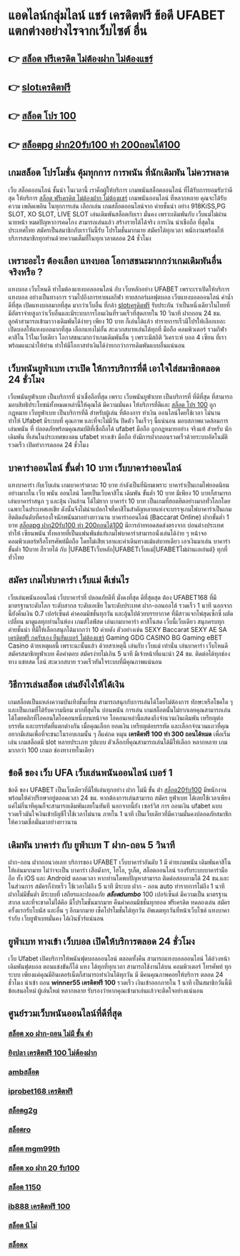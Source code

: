 # แอดไลน์กลุ่มไลน์ แชร์ เครดิตฟรี ข้อดี UFABET แตกต่างอย่างไรจากเว็บไซต์ อื่น

## 👉 [สล็อต ฟรีเครดิต ไม่ต้องฝาก ไม่ต้องแชร์](https://member.mabet.net/?action=login)
## 👉 [slotเครดิตฟรี](https://member.mabet.net/?action=login)
## 👉 [สล็อต โปร 100](https://mabet.net/)
## 👉 [สล็อตpg ฝาก20รับ100 ทํา 200ถอนได้100](https://bio.link/tisawago)

##  เกมสล็อต  โปรโมชั่น   คุ้มทุกการ การพนัน ที่นักเดิมพัน ไม่ควรพลาด

เว็บ สล็อตออนไลน์  ชั้นนำ ในเวลานี้ เราคือผู้ให้บริการ เกมพนันสล็อตออนไลน์ ที่ได้รับการยอมรับว่าดีสุด   ให้บริการ  [สล็อต ฟรีเครดิต ไม่ต้องฝาก ไม่ต้องแชร์](https://member.mabet.net/?action=login) เกมพนันออนไลน์ ที่หลากหลาย คุณจะได้รับความ เพลิดเพลิน ในทุกการเล่น เลือกเล่น เกมสล็อตออนไลน์จาก ค่ายชั้นนำ อย่าง 918KiSS,PG SLOT, XO SLOT, LIVE SLOT  เล่นเดิมพันสล็อตกับเรา  มั่นคง  เพราะเดิมพันกับ เว็บแม่ไม่ผ่าน นายหน้า หมดปัญหาการคดโกง สามารถเล่นแล้ว สร้างรายได้ได้จริง การเงิน น่าเชือถือ ที่สุดในประเทศไทย สมัครเป็นสมาชิกกับเราวันนี้รับ โปรโมชั่นมากมาย สมัครได้ทุกเวลา พนักงานพร้อมให้บริการสมาชิกทุกท่านด้วยความเต็มที่ในทุกเวลาตลอด 24 ชั่วโมง


##  เพราะอะไร ต้องเลือก แทงบอล โอกาสชนะมากกว่าเกมเดิมพันอื่นจริงหรือ ?

แทงบอล เว็บไหนดี ทำไมต้องแทงบอลออนไลน์ กับ  เว็บหลักอย่าง UFABET เพราะเราเปิดให้บริการ แทงบอล อย่างเป็นทางการ รวมไปถึงการทายผลกีฬา ทายสกอร์ผลฟุตบอล เว็บแทงบอลออนไลน์  ค่าน้ำดีที่สุด เปิดแทงบอลมากที่สุด มากว่าเว็บอื่น ที่กล้า [slotเครดิตฟรี](https://mabet.net/) รับประกัน ว่าเป็นหนึ่งเดียวในไทยที่มีอัตราจ่ายสูงกว่าเว็บอื่นและมีระบบการโอนเงินที่รวดเร็วที่สุดภายใน 10 วินาที ฝากถอน 24 ชม. ลูกค้าสามารถเข้ามาวางเดิมพันได้ง่ายๆ เพียง 10 บาท ก็เล่นได้แล้ว ทำรายการเร็วมีโปรให้เลือกเยอะ เปิดบอลให้แทงบอลมากที่สุด เลือกแทงไม่อั้น  สะดวกสบายเล่นได้ทุกที่ มือถือ คอมพิวเตอร์ รวมกีฬา คาสิโน ไว้ในเว็บเดียว โอกาสชนะมากว่าเกมเดิมพันอื่น ๆ เพราะมีสถิติ วิเคราะห์ บอล 4 เซียน ที่เราพร้อมแนะนำให้ท่าน ทำให้มีโอกาสทำเงินได้ง่ายกกว่าการเดิมพันแบบอื่นแน่นอน


##  เว็บพนันยูฟ่าเบท เราเปิด ให้การบริการที่ดี เอาใจใส่สมาชิกตลอด 24 ชั่วโมง

 เว็บพนันยูฟ่าเบท เป็นบริการที่ น่าเชื่อถือที่สุด  เพราะ เว็บพนันยูฟ่าเบท เป็นบริการที่ ที่ดีที่สุด ที่สามารถมอบสิทธิประโยชน์ทั้งหมดเหล่านี้ให้คุณได้ มีความมั่นคง  ให้บริการที่ดีและ [สล็อต โปร 100](https://bio.link/tisawago) ถูกกฎหมาย  เว็บยูฟ่าเบท เป็นบริการที่ดี สำหรับผู้เล่น ที่ต้องการ ทำเงิน ออนไลน์โดยใช้เวลา ไม่นาน ทำให้ Ufabet มีระบบที่ คุณภาพ และที่จะไม่มีวัน ปิดตัว ในเร็วๆ นี้แน่นอน มอบสภาพแวดล้อมการเล่นพนัน ที่ ปลอดภัยพร้อมคุณสมบัติที่เชื่อถือได้  ufabet มือถือ  ถูกกฎหมายอย่าง จริงแท้ สำหรับ นักเดิมพัน ที่เล่นในประเทศของตน  ufabet ทางเข้า มือถือ ยังมีการฝากถอนรวดเร็วด้วยระบบอัตโนมัติ รวดเร็ว เปิดทำการตลอด 24 ชั่วโมง


## บาคาร่าออนไลน์ ขั้นต่ำ 10 บาท เว็บบาคาร่าออนไลน์ 

แทงบาคาร่า กับเว็บเล่น เกมบาคาร่าตาละ 10 บาท กำลังเป็นที่นิยมเพราะ บาคาร่าเป็นเกมไพ่ยอดนิยมอย่างมากใน เว็บ  พนัน ออนไลน์  โดยเป็นเว็บคาสิโน เดิมพัน ขั้นต่ำ 10 บาท มีเพียง 10 บาทก็สามารถเล่นบาคาร่าสนุก ๆ และลุ้น เงินล้าน  ได้ไม่ยาก บาคาร่า 10 บาท เป็นเกมที่ฮอตฮิตอย่างมากทั่วโลกโดยเฉพาะในประเทศเอเชีย ดังนั้นจึงไม่น่าแปลกใจที่คาสิโนสำคัญหลายแห่งจะบรรจุเกมไพ่บาคาร่าเป็นเกมฮิตติดอันดับที่ครองใจนักพนันมาอย่างยาวนาน บาคาร่าออนไลน์ (Baccarat Online)   ฝากขั้นต่ำ 1 บาท  [สล็อตpg ฝาก20รับ100 ทํา 200ถอนได้100](https://mabet.net/20-free-100/) มีการถ่ายทอดสดส่งตรงจาก  บ่อนต่างประเทศทำให้ เซียนพนัน  ทั้งหลายที่เป็นแฟนพันธ์แท้เกมไพ่บาคาร่าสามารถนั่งเล่นได้ง่าย ๆ หน้าจอคอมพิวเตอร์หรือโทรศัพท์มือถือ โดยไม่เสียเวลาและค่าเดินทางแม้แต่บาทเดียว เอาเงินมาเล่น บาคาร่าขั้นต่ำ 10บาท ก็รวยได้ กับ |UFABETเว็บหลัก|UFABETเว็บแม่|UFABETไม่ผ่านเอเย่นต์} ทุกที่ ทั่วไทย


## สมัคร เกมไพ่บาคาร่า  เว็บแม่ ดีเช่นไร

 เว็บเล่นพนันออนไลน์  เว็บบาคาร่าที่ ปลอดภัยดีที่ มั่งคงที่สุด ดีที่สุดสุด ต้อง UFABET168 ที่มีมาตรฐานระดับโลก ระดับสากล ระดับเอเชีย ในระดับประเทศ  ฝาก-ถอนออโต้ รวดเร็ว 1 นาที นอกจากนี้ยังคืนเงิน 0.7 เปอร์เซ็นต์ ค่าคอมมิชชั่นทุกวัน  และลุ้นไปด้วยบรรยากาศ ที่มีสาวแจกไพ่สุดเซ็กซี่  ผลัดเปลี่ยน มาดูแลทุกท่านในห้อง เกมส์ไลฟ์สด เล่นเกมบาคาร่า คาสิโนสด เว็บนี้เว็บเดียว สนุกครบทุก ค่ายชั้นนำ ที่มีให้เลือกสนุกได้มากกว่า 10 ค่ายดัง  ตัวอย่างเช่น  SEXY Baccarat SEXY AE SA [เครดิตฟรี กดรับเอง ยืนยันเบอร์ ไม่ต้องแชร์](https://mabet.net/credit-free-50/) Gaming GDG CASINO BG Gaming eBET Casino ด้วยเหตุผลนี้ เพราะฉะนั้นแล้ว ด้วยสาเหตุนี้ เล่นกับ  เว็บแม่ เท่านั่น เล่นบาคาร่า เว็บไหนดี  สมัครสมาชิกยูฟ่าเบท  คือคำตอบ สมัครง่ายไม่เกิน 5 นาที มีเจ้าหน้าที่แนะนำ 24 ชม. ติดต่อได้ทุกช่องทาง แชทสด ไลน์ สะดวกสบาย รวดเร็วทันใจระบบที่มีคุณภาพแน่นอน


## วิธีการเล่นสล็อต เล่นยังไงให้ได้เงิน
 เกมสล็อตเป็นแหล่งความบันเทิงชั้นเยี่ยม สามารถสนุกกับการเล่นได้โดยไม่ต้องการ ทักษะหรือโชคใด ๆ และเป็นเกมที่ได้รับความนิยม มากที่สุดใน บ่อนพนัน การเล่น เกมสล็อตนั้นไม่ยากเลยคุณสามารถเล่นได้โดยคลิกที่ไอคอนใดไอคอนหนึ่งบนหน้าจอ ไอคอนเหล่านี้แสดงถึงจำนวนเงินเดิมพัน  เหรียญต่อบรรทัด และบรรทัดที่แตกต่างกัน  เมื่อคุณเลือก ยอดเงิน  เหรียญต่อบรรทัด และเลือกจำนวนแถวที่คุณ อยากมีเล่นเพื่อที่จะชนะในรอบเกมนั้น ๆ ก็แค่กด  หมุน **เครดิตฟรี 100 ทำ 300 ถอนได้หมด**  เพื่อเริ่มเล่น เกมสล็อตมี slot หลายประเภท รูปแบบ ตัวเลือกที่คุณสามารถเล่นได้มีให้เลือก หลากหลาย เกมมากกว่า 100 เกมภ ช่องทางายในเดียว

## ข้อดี ของ เว็บ UFA  เว็บเล่นพนันออนไลน์ เบอร์ 1

ข้อดี ของ UFABET เป็นเว็บเดียวที่มีให้เล่นทุกอย่าง  ฝาก ไม่มี ขั้น ต่ํา [สล็อต20รับ100](https://mabet.net/credit-free-100/)  มีพนักงานพร้อมให้คำปรึกษาอยู่ตลอดเวลา 24 ชม. หากต้องการเล่นสามารถ  สมัคร ยูฟ่าเบท  ได้เลยใช้เวลาเพียงแค่ไม่กี่นาทีคุณก็จะสามารถเดิมพันเลยในทันที นอกจากนี้ยัง เซอร์วิส   การ ถอนเงิน ufabet แบบรวดเร็วมันใจเงินเข้าบัญชีไวใช้เวลาไม่นาน ภายใน 1 นาที เป็นเว็บเดียวที่มีความมั่นคงปลอดภัยสมาชิกให้ความเชื่อมั่นมาอย่างยาวนาน


##  เดิมพัน บาคาร่า กับ ยูฟ่าเบท T  ฝาก-ถอน 5 วินาที

ฝาก-ถอน ฝากถอนวอเลท บริการของ UFABET เว็บบาคาร่าอันดับ 1 มี ค่ายเกมพนัน เดิมพันคาสิโนให้เล่นมากมาย ไม่ว่าจะเป็น บาคาร่า เสือมังกร, ไฮโล, รูเล็ต, สล็อตออนไลน์ รองรับระบบบาคาร่ามือถือ ทั้ง iOS และ Android ตลอดเวลา หากท่านใดพบปัญหาสามารถ ติดต่อสอบถามได้ 24 ชม.และในส่วนการ สมัครก็ง่ายเร็ว ใช้เวลาไม่ถึง 5 นาที มีระบบ ฝาก - ถอน auto ทำรายการไม่ถึง 1 นาที  ฝากไม่มีขั้นต่ำ  มีระบบที่ เสถียรและปลอดภัย ***สล็อตdumbo*** 100 เปอร์เซ็นต์ มีความเป็น มาตรฐานสากล และที่จะขาดไม่ได้คึอ มีโปรโมชั่นมากมาย  คืนค่าคอมมิชชั่นทุกยอด ฟรีเครดิต ทดลองเล่น สมัครครั้งแรกรับโบนัส และอื่น ๆ อีกมากมาย เช็คโปรโมชั่นได้ทุกวัน อัพเดตทุกวันที่หน้าเว็บไซต์ แทงบาคาร่ากับ  เว็บยูฟ่าเบทมั่นคง ได้เงินชัวร์แน่นอน


##  ยูฟ่าเบท ทางเข้า  เว็บบอล  เปิดให้บริการตลอด 24 ชั่วโมง

เว็บ Ufabet  เปิดบริการให้พนันฟุตบอลออนไลน์    ตลอดทั้งคืน สามารถแทงบอลออนไลน์ ได้ล่วงหน้า เดิมพันฟุตบอล  ตอนแข่งขันก็ได้  แทง ได้ทุกที่ทุกเวลา สามารถใช้งานได้บน คอมพิวเตอร์ โทรศัพท์ ทุกระบบ เพียงแค่คุณมีอินเตอร์เน็ตก็สามารถทำเงินได้ทุกวัน มี มีคนคุณภาพคอยให้บริการ ตลอด 24 ชั่วโมง   นำเข้า  ถอน  **winner55 เครดิตฟรี 100** รวดเร็ว  เงินเข้าออกภายใน 1 นาที  เป็นสมาชิกวันนี้มี ข้อเสนอใหม่ ผู้เล่นใหม่ หลากหลาย  รับรองว่าหากคุณเข้ามาเล่นแล้วจะติดใจอย่างแน่นอน 


## ศูนย์รวมเว็บพนันออนไลน์ที่ดีที่สุด

### [สล็อต xo ฝาก-ถอน ไม่มี ขั้น ต่ํา](https://atom.io/themes/MABET.net%20แจกโบนัส%20superslot%20เครดิตฟรี50%20ยืนยันotp%20008%20สล็อต%20สล็อตแตกหนัก%2020รับ100)
### [ยิงปลา เครดิตฟรี 100 ไม่ต้องฝาก](https://atom.io/themes/MABET.net%20แจกโบนัส%20superslot%20เครดิตฟรี%2050%20แค่สมัคร%20008%20สล็อต%20สล็อตแตกหนัก%2020รับ100)
### [ambสล็อต](https://atom.io/themes/MABET.net%20แจกโบนัส%20autoplay.cloud%20สล็อต%20008%20สล็อต%20สล็อตแตกหนัก%2020รับ100)
### [iprobet168 เครดิตฟรี](https://atom.io/themes/MABET.net%20แจกโบนัส%20asia%20เครดิตฟรี%20008%20สล็อต%20สล็อตแตกหนัก%2020รับ100)
### [สล็อตg2g](https://atom.io/themes/MABET.net%20แจกโบนัส%20เครดิตฟรี500%20008%20สล็อต%20สล็อตแตกหนัก%2020รับ100)
### [สล็อตro](https://atom.io/themes/MABET.net%20แจกโบนัส%20xoslot%20เครดิตฟรี%20008%20สล็อต%20สล็อตแตกหนัก%2020รับ100)
### [สล็อต mgm99th](https://atom.io/themes/MABET.net%20แจกโบนัส%20สล็อต%20168%20เครดิตฟรี%20008%20สล็อต%20สล็อตแตกหนัก%2020รับ100)
### [สล็อต xo ฝาก 20 รับ100](https://atom.io/themes/MABET.net%20แจกโบนัส%20สล็อตxo555%20008%20สล็อต%20สล็อตแตกหนัก%2020รับ100)
### [สล็อต 1150](https://atom.io/themes/MABET.net%20แจกโบนัส%20superslot%20เครดิตฟรี50ไม่ต้องแชร์ล่าสุด%20008%20สล็อต%20สล็อตแตกหนัก%2020รับ100)
### [ib888 เครดิตฟรี 100](https://atom.io/themes/MABET.net%20แจกโบนัส%20สล็อต%20สมัคร%20รับ%20เครดิต%20ฟรี%20008%20สล็อต%20สล็อตแตกหนัก%2020รับ100)
### [สล็อต นีโม่](https://atom.io/themes/MABET.net%20แจกโบนัส%20777%20เครดิตฟรี%2038%20008%20สล็อต%20สล็อตแตกหนัก%2020รับ100)
### [สล็อตx](https://atom.io/themes/MABET.net%20แจกโบนัส%20betg11เครดิตฟรี%20008%20สล็อต%20สล็อตแตกหนัก%2020รับ100)